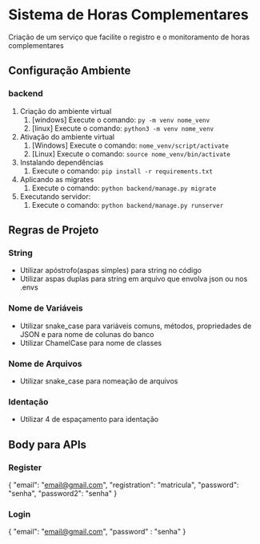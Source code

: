 # Sistema de Horas Complementares

Criação de um serviço que facilite o registro e o monitoramento de horas complementares

## Configuração Ambiente

### backend

1. Criação do ambiente virtual 
    1. [windows] Execute o comando: `py -m venv nome_venv`
    2. [linux] Execute o comando: `python3 -m venv nome_venv`
2. Ativação do ambiente virtual
    1. [Windows] Execute o comando: `nome_venv/script/activate`
    2. [Linux] Execute o comando: `source nome_venv/bin/activate`
3. Instalando dependências
    1. Execute o comando: `pip install -r requirements.txt`
4. Aplicando as migrates
    1. Execute o comando: `python backend/manage.py migrate`
5. Executando servidor:
    1. Execute o comando: `python backend/manage.py runserver`
## Regras de Projeto

### String

- Utilizar apóstrofo(aspas simples) para string no código
- Utilizar aspas duplas para string em arquivo que envolva json ou nos .envs

### Nome de Variáveis

- Utilizar snake_case para variáveis comuns, métodos, propriedades de JSON e para nome de colunas do banco
- Utilizar ChamelCase para nome de classes

### Nome de Arquivos

- Utilizar snake_case para nomeação de arquivos

### Identação

- Utilizar 4 de espaçamento para identação
 
## Body para APIs

### Register

{
  "email": "email@gmail.com",
  "registration": "matricula",
  "password": "senha",
  "password2": "senha"
}

### Login

{
  "email": "email@gmail.com",
  "password" : "senha"
}